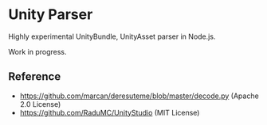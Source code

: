 # Unity Parser

Highly experimental UnityBundle, UnityAsset parser in Node.js.

Work in progress.

## Reference

* https://github.com/marcan/deresuteme/blob/master/decode.py (Apache 2.0 License)
* https://github.com/RaduMC/UnityStudio (MIT License)
